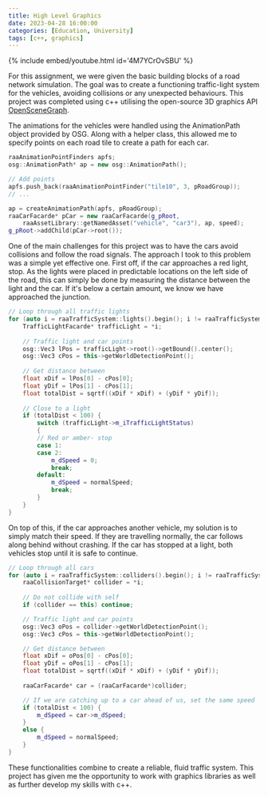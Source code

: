 ```yaml
---
title: High Level Graphics
date: 2023-04-28 16:00:00
categories: [Education, University]
tags: [c++, graphics]
---
```


{% include embed/youtube.html id='4M7YCrOvSBU' %}

For this assignment, we were given the basic building blocks of a road network simulation. 
The goal was to create a functioning traffic-light system for the vehicles, avoiding collisions or any unexpected behaviours. 
This project was completed using c++ utilising the open-source 3D graphics API [OpenSceneGraph](https://openscenegraph.github.io/openscenegraph.io/).


The animations for the vehicles were handled using the AnimationPath object provided by OSG. Along with a helper class, this allowed me to specify points on each road tile to create a path for each car.

```cpp
raaAnimationPointFinders apfs;
osg::AnimationPath* ap = new osg::AnimationPath();

// Add points
apfs.push_back(raaAnimationPointFinder("tile10", 3, pRoadGroup));
// ...

ap = createAnimationPath(apfs, pRoadGroup);
raaCarFacarde* pCar = new raaCarFacarde(g_pRoot, 
	raaAssetLibrary::getNamedAsset("vehicle", "car3"), ap, speed);
g_pRoot->addChild(pCar->root());
```

One of the main challenges for this project was to have the cars avoid collisions and follow the road signals. The approach I took to this problem was a simple yet effective one.
First off, if the car approaches a red light, stop. As the lights were placed in predictable locations on the left side of the road, this can simply be done by measuring the distance between the light and the car. If it's below a certain amount, we know we have approached the junction.

```cpp
// Loop through all traffic lights
for (auto i = raaTrafficSystem::lights().begin(); i != raaTrafficSystem::lights().end(); i++) {
	TrafficLightFacarde* trafficLight = *i;
	
	// Traffic light and car points
	osg::Vec3 lPos = trafficLight->root()->getBound().center();
	osg::Vec3 cPos = this->getWorldDetectionPoint();
	
	// Get distance between
	float xDif = lPos[0] - cPos[0];
	float yDif = lPos[1] - cPos[1];
	float totalDist = sqrtf((xDif * xDif) + (yDif * yDif));
	
	// Close to a light
	if (totalDist < 100) {
		switch (trafficLight->m_iTrafficLightStatus)
		{
		// Red or amber- stop
		case 1:
		case 2:
			m_dSpeed = 0;
			break;
		default:
			m_dSpeed = normalSpeed;
			break;
		}
	}
}
```

On top of this, if the car approaches another vehicle, my solution is to simply match their speed. If they are travelling normally, the car follows along behind without crashing. If the car has stopped at a light, both vehicles stop until it is safe to continue.

```cpp
// Loop through all cars
for (auto i = raaTrafficSystem::colliders().begin(); i != raaTrafficSystem::colliders().end(); i++) {
	raaCollisionTarget* collider = *i;
	
	// Do not collide with self
	if (collider == this) continue;

	// Traffic light and car points
	osg::Vec3 oPos = collider->getWorldDetectionPoint();
	osg::Vec3 cPos = this->getWorldDetectionPoint();

	// Get distance between
	float xDif = oPos[0] - cPos[0];
	float yDif = oPos[1] - cPos[1];
	float totalDist = sqrtf((xDif * xDif) + (yDif * yDif));
	
	raaCarFacarde* car = (raaCarFacarde*)collider;

	// If we are catching up to a car ahead of us, set the same speed
	if (totalDist < 100) {
		m_dSpeed = car->m_dSpeed;
	}
	else {
		m_dSpeed = normalSpeed;
	}
}
```

These functionalities combine to create a reliable, fluid traffic system. This project has given me the opportunity to work with graphics libraries as well as further develop my skills with c++.